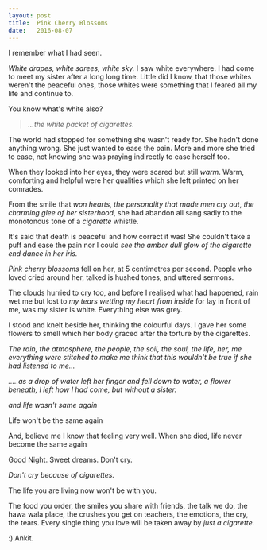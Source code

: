 ```yaml
---
layout: post
title:  Pink Cherry Blossoms
date:   2016-08-07
---
```


I remember what I had seen.

_White drapes, white sarees, white sky._ I saw white everywhere. I had come to meet my sister after a long long time. Little did I know, that those whites weren't the peaceful ones, those whites were something that I feared all my life and continue to.

You know what's white also?                         

>_...the white packet of cigarettes._

The world had stopped for something she wasn't ready for. She hadn't done anything wrong. She just wanted to ease the pain. More and more she tried to ease, not knowing she was praying indirectly to ease herself too.                         

When they looked into her eyes, they were scared but still _warm_. Warm, comforting and helpful were her qualities which she left printed on her comrades.                       

From the smile that _won hearts_, _the personality that made men cry out_, _the charming glee of her sisterhood_, she had abandon all sang sadly to the monotonous tone of a _cigarette_ whistle.

It's said that death is peaceful and how correct it was! She couldn't take a puff and ease the pain nor I could _see the amber dull glow of the cigarette end dance in her iris._                         

_Pink cherry blossoms_ fell on her, at 5 centimetres per second. People who loved cried around her, talked is hushed tones, and uttered sermons.                         

The clouds hurried to cry too, and before I realised what had happened, rain wet me but lost to _my tears wetting my heart from inside_ for lay in front of me, was my sister is white. Everything else was grey. 
 
I stood and knelt beside her, thinking the colourful days. I gave her some flowers to smell which her body graced after the torture by the cigarettes.                         

_The rain, the atmosphere, the people, the soil, the soul, the life, her, me everything were stitched to make me think that this wouldn't be true if she had listened to me..._                         

_.....as a drop of water left her finger and fell down to water, a flower beneath, I left how I had come, but without a sister._                         

_and life wasn't same again_                         
                      
Life won't be the same again                         

And, believe me I know that feeling very well. When she died, life never become the same again                         

Good Night. Sweet dreams. Don't cry. 
                        
_Don't cry because of cigarettes._    
                     
The life you are living now won't be with you.

The food you order, the smiles you share with friends, the talk we do, the hawa wala place, the crushes you get on teachers, the emotions, the cry, the tears. Every single thing you love will be taken away by _just a cigarette._ 

:) Ankit.

